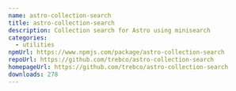 ```yaml
---
name: astro-collection-search
title: astro-collection-search
description: Collection search for Astro using minisearch
categories:
  - utilities
npmUrl: https://www.npmjs.com/package/astro-collection-search
repoUrl: https://github.com/trebco/astro-collection-search
homepageUrl: https://github.com/trebco/astro-collection-search
downloads: 278
---
```

